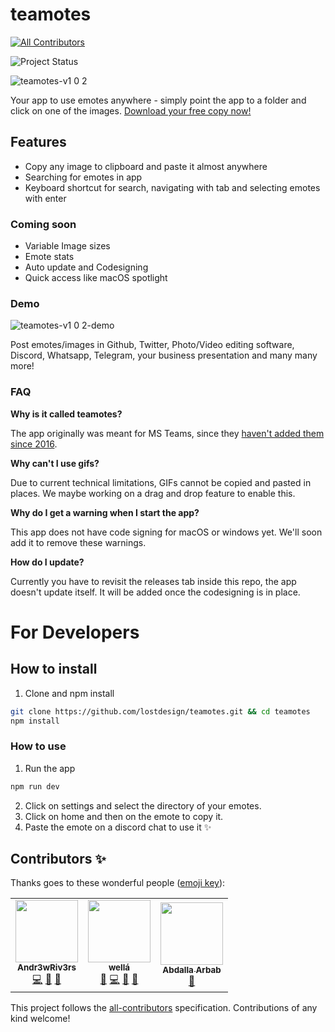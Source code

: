 # teamotes
<!-- ALL-CONTRIBUTORS-BADGE:START - Do not remove or modify this section -->
[![All Contributors](https://img.shields.io/badge/all_contributors-3-orange.svg?style=flat-square)](#contributors-)
<!-- ALL-CONTRIBUTORS-BADGE:END -->
![Project Status](https://img.shields.io/badge/🏷-v1.0.4-green)

![teamotes-v1 0 2](https://user-images.githubusercontent.com/5164617/90266303-0e7e5180-de54-11ea-98ad-ae8abdcdbf53.gif)

Your app to use emotes anywhere - simply point the app to a folder and click on one of the images. [Download your free copy now!](https://github.com/lostdesign/teamotes/releases)

## Features
- Copy any image to clipboard and paste it almost anywhere
- Searching for emotes in app
- Keyboard shortcut for search, navigating with tab and selecting emotes with enter

### Coming soon
- Variable Image sizes
- Emote stats
- Auto update and Codesigning
- Quick access like macOS spotlight

### Demo
![teamotes-v1 0 2-demo](https://user-images.githubusercontent.com/5164617/90267087-594c9900-de55-11ea-83c2-9282ac7b7e4a.gif)

Post emotes/images in Github, Twitter, Photo/Video editing software, Discord, Whatsapp, Telegram, your business presentation and many many more!

### FAQ
**Why is it called teamotes?**

The app originally was meant for MS Teams, since they [haven't added them since 2016](https://microsoftteams.uservoice.com/forums/555103-public/suggestions/16934329-allow-adding-custom-emoji-memes-gifs-reactions).

**Why can't I use gifs?**

Due to current technical limitations, GIFs cannot be copied and pasted in places. We maybe working on a drag and drop feature to enable this.

**Why do I get a warning when I start the app?**

This app does not have code signing for macOS or windows yet. We'll soon add it to remove these warnings.

**How do I update?**

Currently you have to revisit the releases tab inside this repo, the app doesn't update itself. It will be added once the codesigning is in place.

# For Developers
## How to install
1. Clone and npm install
```bash
git clone https://github.com/lostdesign/teamotes.git && cd teamotes
npm install
```
### How to use
1. Run the app
```bash
npm run dev
```
2. Click on settings and select the directory of your emotes.
3. Click on home and then on the emote to copy it.
4. Paste the emote on a discord chat to use it :sparkles:

## Contributors ✨

Thanks goes to these wonderful people ([emoji key](https://allcontributors.org/docs/en/emoji-key)):

<!-- ALL-CONTRIBUTORS-LIST:START - Do not remove or modify this section -->
<!-- prettier-ignore-start -->
<!-- markdownlint-disable -->
<table>
  <tr>
    <td align="center"><a href="https://poisonapple.dev"><img src="https://avatars3.githubusercontent.com/u/20525464?v=4" width="100px;" alt=""/><br /><sub><b>Andr3wRiv3rs</b></sub></a><br /><a href="https://github.com/lostdesign/teamotes/commits?author=Andr3wRiv3rs" title="Code">💻</a> <a href="#design-Andr3wRiv3rs" title="Design">🎨</a> <a href="#ideas-Andr3wRiv3rs" title="Ideas, Planning, & Feedback">🤔</a></td>
    <td align="center"><a href="https://lost.design"><img src="https://avatars0.githubusercontent.com/u/5164617?v=4" width="100px;" alt=""/><br /><sub><b>wellá</b></sub></a><br /><a href="#maintenance-lostdesign" title="Maintenance">🚧</a> <a href="https://github.com/lostdesign/teamotes/commits?author=lostdesign" title="Code">💻</a> <a href="#design-lostdesign" title="Design">🎨</a> <a href="#ideas-lostdesign" title="Ideas, Planning, & Feedback">🤔</a></td>
    <td align="center"><a href="https://abdalla.js.org"><img src="https://avatars3.githubusercontent.com/u/18303390?v=4" width="100px;" alt=""/><br /><sub><b>Abdalla Arbab</b></sub></a><br /><a href="https://github.com/lostdesign/teamotes/commits?author=the94air" title="Documentation">📖</a></td>
  </tr>
</table>

<!-- markdownlint-enable -->
<!-- prettier-ignore-end -->
<!-- ALL-CONTRIBUTORS-LIST:END -->

This project follows the [all-contributors](https://github.com/all-contributors/all-contributors) specification. Contributions of any kind welcome!